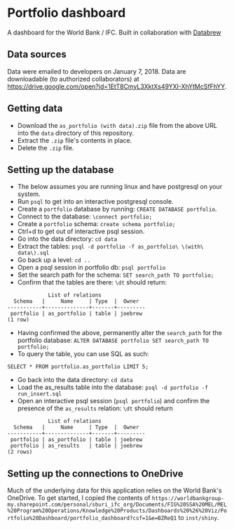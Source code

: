 # Portfolio dashboard
A dashboard for the World Bank / IFC. Built in collaboration with [Databrew](http://datbrew.cc)

## Data sources

Data were emailed to developers on January 7, 2018. Data are downloadable (to authorized collaborators) at https://drive.google.com/open?id=1EtT8CmyL3XktXs49YXI-XhYtMcSfFhYY. 

## Getting data  

- Download the `as_portfolio (with data).zip` file from the above URL into the `data` directory of this repository.
- Extract the `.zip` file's contents in place. 
- Delete the `.zip` file.

## Setting up the database

- The below assumes you are running linux and have postgresql on your system.
- Run `psql` to get into an interactive postgresql console.
- Create a `portfolio` database by running: `CREATE DATABASE portfolio`.
- Connect to the database: `\connect portfolio;`
- Create a `portfolio` schema: `create schema portfolio;`
- Ctrl+d to get out of interactive psql session.
- Go into the data directory: `cd data`
- Extract the tables: `psql -d portfolio -f as_portfolio\ \(with\ data\).sql`
- Go back up a level: `cd ..`
- Open a psql session in portfolio db: `psql portfolio`
- Set the search path for the schema: `SET search_path TO portfolio;`
- Confirm that the tables are there: `\dt` should return:
```
             List of relations
  Schema   |     Name     | Type  |  Owner  
-----------+--------------+-------+---------
 portfolio | as_portfolio | table | joebrew
(1 row)
```
- Having confirmed the above, permanently alter the `search_path` for the portfolio database: `ALTER DATABASE portfolio SET search_path TO portfolio;`
- To query the table, you can use SQL as such:
```
SELECT * FROM portfolio.as_portfolio LIMIT 5;
```
- Go back into the data directory: `cd data`
- Load the as_results table into the database: `psql -d portfolio -f run_insert.sql`
- Open an interactive psql session (`psql portfolio`) and confirm the presence of the `as_results` relation: `\dt` should return
```
             List of relations
  Schema   |     Name     | Type  |  Owner  
-----------+--------------+-------+---------
 portfolio | as_portfolio | table | joebrew
 portfolio | as_results   | table | joebrew
(2 rows)
```

## Setting up the connections to OneDrive

Much of the underlying data for this application relies on the World Bank's OneDrive. To get started, I copied the contents of `https://worldbankgroup-my.sharepoint.com/personal/sburi_ifc_org/Documents/FIG%20SSA%20MEL/MEL%20Program%20Operations/Knowledge%20Products/Dashboards%20%26%20Viz/Portfolio%20Dashboard/portfolio_dashboard?csf=1&e=BZReQ1` to `inst/shiny`.